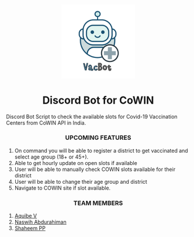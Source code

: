<div align="center"><img src="https://raw.githubusercontent.com/aquibe/VacBot/main/assets/wlogo.png"  width="40%" ></div>
<h1 align="center"><b> Discord Bot for CoWIN</b></h1>

Discord Bot Script to check the available slots for Covid-19 Vaccination Centers from CoWIN API in India.



<h3 align="center">UPCOMING FEATURES</h3>

1. On command you will be able to register a district to get vaccinated and select age group (18+ or 45+).<br>
2. Able to get hourly update on open slots if available <br>
3. User will be able to manually check COWIN slots available for their district<br>
4. User will be able to change their age group and district  <br>
5. Navigate to COWIN site if slot available.<br>



<h3 align="center">TEAM MEMBERS</h3>

1. [Aquibe V](https://github.com/aquibe) <br>
2. [Naswih Abdurahiman](https://github.com/neewtn) <br>
3. [Shaheem PP](https://github.com/the-codeholic)
